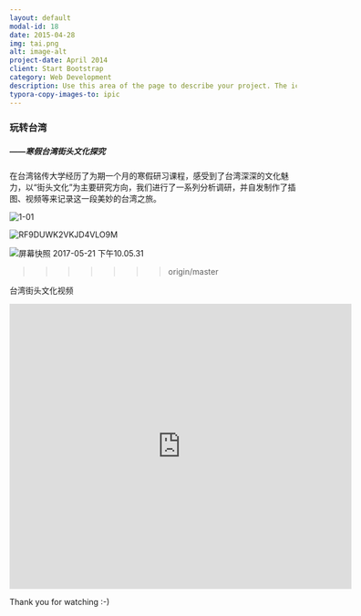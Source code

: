 ```yaml
---
layout: default
modal-id: 18
date: 2015-04-28
img: tai.png
alt: image-alt
project-date: April 2014
client: Start Bootstrap
category: Web Development
description: Use this area of the page to describe your project. The icon above is part of a free icon set by <a href="https://sellfy.com/p/8Q9P/jV3VZ/">Flat Icons</a>. On their website, you can download their free set with 16 icons, or you can purchase the entire set with 146 icons for only $12!
typora-copy-images-to: ipic
---
```


### 玩转台湾

##### ——寒假台湾街头文化探究



在台湾铭传大学经历了为期一个月的寒假研习课程，感受到了台湾深深的文化魅力，以“街头文化”为主要研究方向，我们进行了一系列分析调研，并自发制作了插图、视频等来记录这一段美妙的台湾之旅。





![1-01](/Users/Carol/Desktop/台湾研习1.23-2.3/涂鸦/1-01.jpg)

![RF9DUWK2VKJD4VLO9M](https://ws1.sinaimg.cn/large/006tNc79gy1fftc2mg199j31kw114b29.jpg)

![屏幕快照 2017-05-21 下午10.05.31](https://ws2.sinaimg.cn/large/006tNc79gy1fftc425nwvj31ie12ce81.jpg)



>>>>>>> origin/master


台湾街头文化视频

<iframe width="600" height="500" src="https://player.youku.com/embed/XMjc0MzI1MjIxMg==" frameborder="0"> </iframe>



Thank you for watching  :-)

